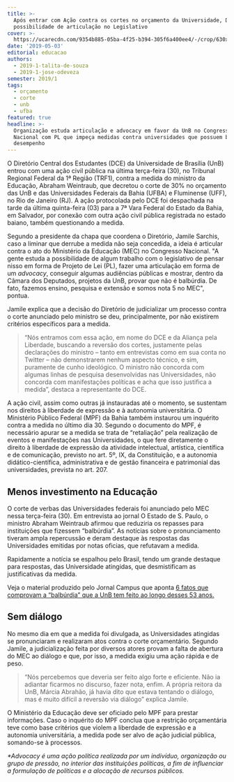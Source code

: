 ```yaml
---
title: >-
  Após entrar com Ação contra os cortes no orçamento da Universidade, DCE estuda
  possibilidade de articulação no Legislativo  
cover: >-
  https://ucarecdn.com/9354b885-05ba-4f25-b394-305f6a400ee4/-/crop/630x413/0,0/-/preview/
date: '2019-05-03'
editorial: educacao
authors:
  - 2019-1-talita-de-souza
  - 2019-1-jose-odeveza
semester: 2019/1
tags:
  - orçamento
  - corte
  - unb
  - ufba
featured: true
headline: >-
  Organização estuda articulação e advocacy em favor da UnB no Congresso
  Nacional com PL que impeça medidas contra universidades que possuem bom
  desempenho
---
```

O Diretório Central dos Estudantes (DCE) da Universidade de Brasília (UnB) entrou com uma ação civil pública na última terça-feira (30), no Tribunal Regional Federal da 1ª Região (TRF1), contra a medida do ministro da Educação, Abraham Weintraub, que decretou o corte de 30% no orçamento das UnB e das Universidades Federais da Bahia (UFBA) e Fluminense (UFF), no Rio de Janeiro (RJ). A ação protocolada pelo DCE foi despachada na tarde da última quinta-feira (03) para a 7ª Vara Federal do Estado da Bahia, em Salvador, por conexão com outra ação civil pública registrada no estado baiano, também questionando a medida. 

Segundo a presidente da chapa que coordena o Diretório, Jamile Sarchis, caso a liminar que derrube a medida não seja concedida, a ideia é articular contra o ato do Ministério da Educação (MEC) no Congresso Nacional. "A gente estuda a possibilidade de algum trabalho com o legislativo de pensar nisso em forma de Projeto de Lei (PL), fazer uma articulação em forma de um _advocacy_, conseguir algumas audiências públicas e mostrar, dentro da Câmara dos Deputados, projetos da UnB, provar que não é balbúrdia. De fato, fazemos ensino, pesquisa e extensão e somos nota 5 no MEC", pontua. 

Jamile explica que a decisão do Diretório de judicializar um processo contra o corte anunciado pelo ministro se deu, principalmente, por não existirem critérios específicos para a medida.

> “Nós entramos com essa ação, em nome do DCE e da Aliança pela Liberdade, buscando a reversão dos cortes, justamente pelas declarações do ministro – tanto em entrevistas como em sua conta no Twitter – não demonstrarem nenhum aspecto técnico, e sim, puramente de cunho ideológico. O ministro não concorda com algumas linhas de pesquisa desenvolvidas nas Universidades, não concorda com manifestações políticas e acha que isso justifica a medida”, destaca a representante do DCE.

A ação civil, assim como outras já instauradas até o momento, se sustentam nos direitos à liberdade de expressão e à autonomia universitária. O Ministério Público Federal (MPF) da Bahia também instaurou um inquérito contra a medida no último dia 30. Segundo o documento do MPF, é necessário apurar se a medida se trata de “retaliação” pela realização de eventos e manifestações nas Universidades, o que fere diretamente o direito à liberdade de expressão da atividade intelectual, artística, científica e de comunicação, previsto no art. 5º, IX, da Constituição, e a autonomia didático-científica, administrativa e de gestão financeira e patrimonial das universidades, prevista no art. 207.

## Menos investimento na Educação

O corte de verbas das Universidades federais foi anunciado pelo MEC nessa terça-feira (30). Em entrevista ao jornal O Estado de S. Paulo, o ministro Abraham Weintraub afirmou que reduziria os repasses para instituições que fizessem “balbúrdia”. As notícias sobre o pronunciamento tiveram ampla repercussão e deram destaque às respostas das Universidades emitidas por notas oficias, que refutavam a medida.

Rapidamente a notícia se espalhou pelo Brasil, tendo um grande destaque para respostas, das Universidade atingidas, que desmistificam as justificativas da medida.

Veja o material produzido pelo Jornal Campus que aponta [6 fatos que comprovam a “balbúrdia” que a UnB tem feito ao longo desses 53 anos. ](https://twitter.com/i/moments/1123249794326175744)

## Sem diálogo

No mesmo dia em que a medida foi divulgada, as Universidades atingidas se pronunciaram e realizaram atos contra o corte orçamentário. Segundo Jamile, a judicialização feita por diversos atores provam a falta de abertura do MEC ao diálogo e que, por isso, a medida exigiu uma ação rápida e de peso. 

> “Nós percebemos que deveria ser feito algo forte e eficiente. Não ia adiantar ficarmos no discurso, fazer nota, enfim. A própria reitora da UnB, Márcia Abrahão, já havia dito que estava tentando o diálogo, mas é muito difícil a reversão via diálogo” explica Jamile.

O Ministério da Educação deve ser oficiado pelo MPF para prestar informações. Caso o inquérito do MPF conclua que a restrição orçamentária teve como base critérios que violem a liberdade de expressão e a autonomia universitária, a medida pode ser alvo de ação judicial pública, somando-se à processos.

_\*Advocacy é uma ação política realizada por um indivíduo, organização ou grupo de pressão, no interior das instituições políticas, a fim de influenciar a formulação de políticas e a alocação de recursos públicos._
